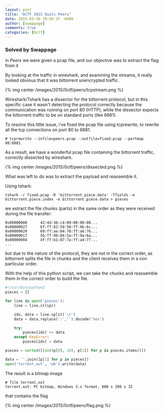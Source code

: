 ```yaml
---
layout: post
title: "0CTF 2015 Quals Peers"
date: 2015-03-30 19:56:37 -0400
author: [swappage]
comments: true
categories: [0ctf]
---
```


### Solved by Swappage

in *Peers* we were given a pcap file, and our objective was to extract the flag from it

By looking at the traffic in wireshark, and examining the streams, it really looked obvious that
it was bittorrent unencrypted traffic.

{% img center /images/2015/0ctf/peers/tcpstream.png %}

Wireshark/Tshark has a dissector for the bittorrent protocol, but in this specific case it
wasn't detecting the protocol correctly because the communication was running on port 80 (HTTP),
while the dissector expects the bittorrent traffic to be on standard ports (like 6881).

To resolve this little issue, i've fixed the pcap file using tcprewrite, to rewrite all the
tcp connections on port 80 to 6881.

    # tcprewrite --infile=peers.pcap --outfile=fixed.pcap --portmap 80:6881

As a result, we have a wonderful pcap file containing the bittorrent traffic, correctly dissected
by wireshark.

{% img center /images/2015/0ctf/peers/dissected.png %}

What was left to do was to extract the payload and reassemble it.

Using tshark:

    tshark -r fixed.pcap -R 'bittorrent.piece.data' -Tfields -e bittorrent.piece.index -e bittorrent.piece.data > pieces

we extract the file chunks (parts) in the same order as they were received during the file transfer:

```
0x00000000      42:4d:36:c4:09:00:00:00...
0x00000027      bf:ff:82:59:50:ff:9b:6c...
0x00000020      69:ff:ae:84:78:ff:a6:76...
0x00000017      5b:ff:96:66:5a:ff:9a:6a...
0x00000004      4f:ff:b1:87:7a:ff:a4:77...
...
```

but due to the nature of the protocol, they are not in the correct order, as bittorrent splits the file in chunks and the client receives them in a non particular order.

With the help of this python script, we can take the chunks and reassemble them in the correct order to build the file.

```python
#!/usr/bin/python2
pieces = {}

for line in open('pieces'):
    line = line.strip()

    idx, data = line.split('\t')
    data = data.replace(':','').decode('hex')

    try:
        pieces[idx] += data
    except KeyError:
        pieces[idx] = data

pieces = sorted([(int(p[0], 16), p[1]) for p in pieces.items()])

data = ''.join([p[1] for p in pieces])
open('torrent.out', 'wb').write(data)
```

The result is a bitmap image

    # file torrent.out
    torrent.out: PC bitmap, Windows 3.x format, 800 x 200 x 32

that contains the flag

{% img center /images/2015/0ctf/peers/flag.png %}

